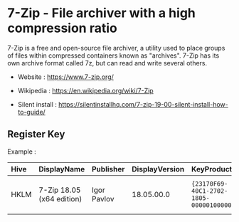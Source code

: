 # 7-Zip - File archiver with a high compression ratio

7-Zip is a free and open-source file archiver, a utility used to place groups of files within compressed containers known as "archives". 
7-Zip has its own archive format called 7z, but can read and write several others. 

* Website : https://www.7-zip.org/
* Wikipedia : https://en.wikipedia.org/wiki/7-Zip

* Silent install : https://silentinstallhq.com/7-zip-19-00-silent-install-how-to-guide/

## Register Key

Example :

 | Hive | DisplayName | Publisher | DisplayVersion | KeyProduct | UninstallExe |
 |:---- |:----------- |:--------- |:-------------- |:---------- |:------------ |
 | HKLM | 7-Zip 18.05 (x64 edition) | Igor Pavlov | 18.05.00.0 | `{23170F69-40C1-2702-1805-000001000000}` | `MsiExec.exe /I{23170F69-40C1-2702-1805-000001000000}` |
